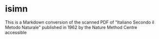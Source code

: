 # isimn

This is a Markdown conversion of the scanned PDF of "Italiano Secondo il Metodo Naturale" published in 1962 by the Nature Method Centre accessible 
<!--stackedit_data:
eyJoaXN0b3J5IjpbMTY5MjcyNjE4N119
-->